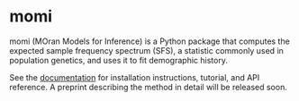 # momi

momi (MOran Models for Inference) is a Python package that computes
the expected sample frequency spectrum (SFS), a statistic commonly used
in population genetics, and uses it to fit demographic history.

See the [documentation](http://momi2.readthedocs.io/en/latest/)
for installation instructions, tutorial, and API reference.
A preprint describing the method in detail will be released soon.


